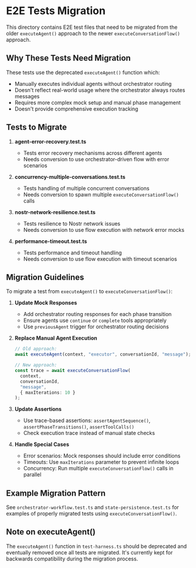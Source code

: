 # E2E Tests Migration

This directory contains E2E test files that need to be migrated from the older `executeAgent()` approach to the newer `executeConversationFlow()` approach.

## Why These Tests Need Migration

These tests use the deprecated `executeAgent()` function which:
- Manually executes individual agents without orchestrator routing
- Doesn't reflect real-world usage where the orchestrator always routes messages
- Requires more complex mock setup and manual phase management
- Doesn't provide comprehensive execution tracking

## Tests to Migrate

1. **agent-error-recovery.test.ts**
   - Tests error recovery mechanisms across different agents
   - Needs conversion to use orchestrator-driven flow with error scenarios

2. **concurrency-multiple-conversations.test.ts**
   - Tests handling of multiple concurrent conversations
   - Needs conversion to spawn multiple `executeConversationFlow()` calls

3. **nostr-network-resilience.test.ts**
   - Tests resilience to Nostr network issues
   - Needs conversion to use flow execution with network error mocks

4. **performance-timeout.test.ts**
   - Tests performance and timeout handling
   - Needs conversion to use flow execution with timeout scenarios

## Migration Guidelines

To migrate a test from `executeAgent()` to `executeConversationFlow()`:

1. **Update Mock Responses**
   - Add orchestrator routing responses for each phase transition
   - Ensure agents use `continue` or `complete` tools appropriately
   - Use `previousAgent` trigger for orchestrator routing decisions

2. **Replace Manual Agent Execution**
   ```typescript
   // Old approach:
   await executeAgent(context, "executor", conversationId, "message");
   
   // New approach:
   const trace = await executeConversationFlow(
     context,
     conversationId,
     "message",
     { maxIterations: 10 }
   );
   ```

3. **Update Assertions**
   - Use trace-based assertions: `assertAgentSequence()`, `assertPhaseTransitions()`, `assertToolCalls()`
   - Check execution trace instead of manual state checks

4. **Handle Special Cases**
   - Error scenarios: Mock responses should include error conditions
   - Timeouts: Use `maxIterations` parameter to prevent infinite loops
   - Concurrency: Run multiple `executeConversationFlow()` calls in parallel

## Example Migration Pattern

See `orchestrator-workflow.test.ts` and `state-persistence.test.ts` for examples of properly migrated tests using `executeConversationFlow()`.

## Note on executeAgent()

The `executeAgent()` function in `test-harness.ts` should be deprecated and eventually removed once all tests are migrated. It's currently kept for backwards compatibility during the migration process.